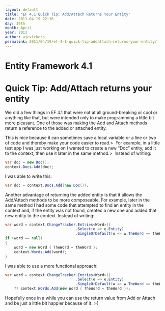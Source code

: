 ```yaml
---
layout: default
title: "EF 4.1 Quick Tip: Add/Attach Returns Your Entity"
date: 2011-04-19 22:16
day: 19th
month: April
year: 2011
author: ajcvickers
permalink: 2011/04/19/ef-4-1-quick-tip-addattach-returns-your-entity/
---
```


# Entity Framework 4.1
# Quick Tip: Add/Attach returns your entity

<p>We did a few things in EF 4.1 that were not at all ground-breaking or cool or anything like that, but were intended only to make programming a little bit more pleasant. One of those was making the Add and Attach methods return a reference to the added or attached entity.</p><p>This is nice because it can sometimes save a local variable or a line or two of code and thereby make your code easier to read.>&nbsp; For example, in a little test app I was just working on I wanted to create a new “Doc” entity, add it to the context, then use it later in the same method.>&nbsp; Instead of writing:</p>  

``` c#
var doc = new Doc();
context.Docs.Add(doc);
```

<p>I was able to write this:</p>

``` c#
var doc = context.Docs.Add(new Doc());
```

<p>Another advantage of returning the added entity is that it allows the Add/Attach methods to be more composeable. For example, later in the same method I had some code that attempted to find an entity in the context and, if the entity was not found, created a new one and added that new entity to the context. Instead of writing:</p>

``` c#
var word = context.ChangeTracker.Entries<Word>()
                                .Select(e => e.Entity)
                                .SingleOrDefault(w => w.TheWord == theWord);
if (word == null)
{
    word = new Word { TheWord = theWord };
    context.Words.Add(word);
}
```

<p>I was able to use a more functional approach:</p>

``` c#
var word = context.ChangeTracker.Entries<Word>()
                                .Select(e => e.Entity)
                                .SingleOrDefault(w => w.TheWord == theWord)
    ?? context.Words.Add(new Word { TheWord = theWord });
```

<p>Hopefully once in a while you can use the return value from Add or Attach and be just a little bit happier because of it. :-)</p>
